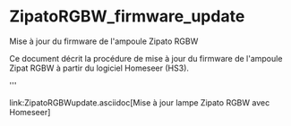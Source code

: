 # ZipatoRGBW_firmware_update
Mise à jour du firmware de l'ampoule Zipato RGBW

Ce document décrit la procédure de mise à jour du firmware de l'ampoule Zipat RGBW à partir du logiciel Homeseer (HS3).

'''

link:ZipatoRGBWupdate.asciidoc[Mise à jour lampe Zipato RGBW avec Homeseer]


